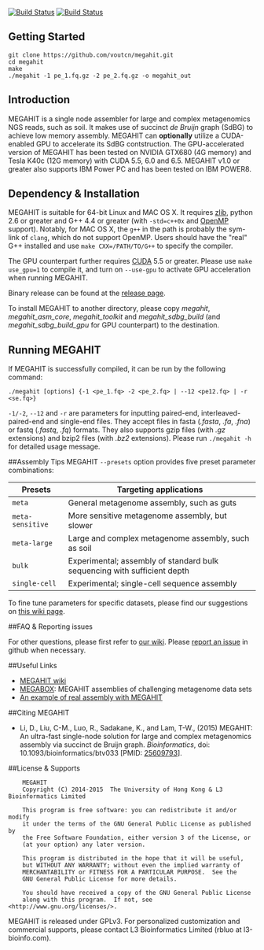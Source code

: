 [![Build Status](https://travis-ci.org/voutcn/megahit.svg?branch=master)](https://travis-ci.org/voutcn/megahit)
[![Build Status](https://drone.io/github.com/voutcn/megahit/status.png)](https://drone.io/github.com/voutcn/megahit/latest)

## Getting Started

```
git clone https://github.com/voutcn/megahit.git
cd megahit
make
./megahit -1 pe_1.fq.gz -2 pe_2.fq.gz -o megahit_out
```

## Introduction
MEGAHIT is a single node assembler for large and complex metagenomics NGS reads, such as soil. It makes use of succinct *de Bruijn* graph (SdBG) to achieve low memory assembly. MEGAHIT can **optionally** utilize a CUDA-enabled GPU to accelerate its SdBG contstruction. The GPU-accelerated version of MEGAHIT has been tested on NVIDIA GTX680 (4G memory) and Tesla K40c (12G memory) with CUDA 5.5, 6.0 and 6.5. MEGAHIT v1.0 or greater also supports IBM Power PC and has been tested on IBM POWER8.

## Dependency & Installation
MEGAHIT is suitable for 64-bit Linux and MAC OS X. It requires [zlib](http://www.zlib.net/), python 2.6 or greater and G++ 4.4 or greater (with `-std=c++0x` and [OpenMP](http://openmp.org) support).
Notably, for MAC OS X, the `g++` in the path is probably the sym-link of `clang`, which do not support OpenMP. Users should have the "real" G++ installed and use `make CXX=/PATH/TO/G++` to specify the compiler.

The GPU counterpart further requires [CUDA](https://developer.nvidia.com/cuda-toolkit) 5.5 or greater. Please use `make use_gpu=1` to compile it, and turn on `--use-gpu` to activate GPU acceleration when running MEGAHIT.

Binary release can be found at the [release page](https://github.com/voutcn/megahit/releases). 

To install MEGAHIT to another directory, please copy *megahit*, *megahit_asm_core*, *megahit_toolkit* and *megahit_sdbg_build* (and *megahit_sdbg_build_gpu* for GPU counterpart) to the destination.

## Running MEGAHIT
If MEGAHIT is successfully compiled, it can be run by the following command:

```
./megahit [options] {-1 <pe_1.fq> -2 <pe_2.fq> | --12 <pe12.fq> | -r <se.fq>}
```

`-1/-2`, `--12` and `-r` are parameters for inputting paired-end, interleaved-paired-end and single-end files. They accept files in fasta (*.fasta*, *.fa*, *.fna*) or fastq (*.fastq*, *.fq*) formats. They also supports gzip files (with *.gz* extensions) and bzip2 files (with *.bz2* extensions). Please run `./megahit -h` for detailed usage message.

##Assembly Tips
MEGAHIT `--presets` option provides five preset parameter combinations:

| Presets | Targeting applications |
|---|---|
| `meta` | General metagenome assembly, such as guts |
| `meta-sensitive` | More sensitive metagenome assembly, but slower |
| `meta-large` | Large and complex metagenome assembly, such as soil |
| `bulk` | Experimental; assembly of standard bulk sequencing with sufficient depth |
| `single-cell` | Experimental; single-cell sequence assembly |

To fine tune parameters for specific datasets, please find our suggestions on [this wiki page](https://github.com/voutcn/megahit/wiki/Assembly-Tips).

##FAQ & Reporting issues

For other questions, please first refer to [our wiki](https://github.com/voutcn/megahit/wiki). Please [report an issue](https://github.com/voutcn/megahit/issues) in github when necessary.

##Useful Links

* [MEGAHIT wiki](https://github.com/voutcn/megahit/wiki)
* [MEGABOX](http://hku-bal.github.io/megabox/): MEGAHIT assemblies of challenging metagenome data sets
* [An example of real assembly with MEGAHIT](https://github.com/voutcn/megahit/wiki/An-example-of-real-assembly)

##Citing MEGAHIT

* Li, D., Liu, C-M., Luo, R., Sadakane, K., and Lam, T-W., (2015) MEGAHIT: An ultra-fast single-node solution for large and complex metagenomics assembly via succinct de Bruijn graph. *Bioinformatics*, doi: 10.1093/bioinformatics/btv033 [PMID: [25609793](http://www.ncbi.nlm.nih.gov/pubmed/25609793)].

##License & Supports

```
    MEGAHIT
    Copyright (C) 2014-2015  The University of Hong Kong & L3 Bioinformatics Limited

    This program is free software: you can redistribute it and/or modify
    it under the terms of the GNU General Public License as published by
    the Free Software Foundation, either version 3 of the License, or
    (at your option) any later version.

    This program is distributed in the hope that it will be useful,
    but WITHOUT ANY WARRANTY; without even the implied warranty of
    MERCHANTABILITY or FITNESS FOR A PARTICULAR PURPOSE.  See the
    GNU General Public License for more details.

    You should have received a copy of the GNU General Public License
    along with this program.  If not, see <http://www.gnu.org/licenses/>.
```

MEGAHIT is released under GPLv3. For personalized customization and commercial supports, please contact L3 Bioinformatics Limited (rbluo at l3-bioinfo.com).